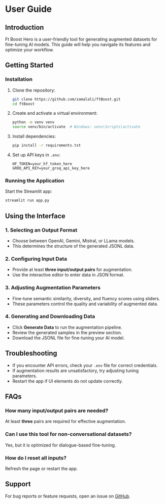 # User Guide

## Introduction
Ft Boost Hero is a user-friendly tool for generating augmented datasets for fine-tuning AI models. This guide will help you navigate its features and optimize your workflow.

## Getting Started
### Installation
1. Clone the repository:
   ```bash
   git clone https://github.com/zamalali/ftBoost.git
   cd ftBoost
   ```
2. Create and activate a virtual environment:
   ```bash
   python -m venv venv
   source venv/bin/activate  # Windows: venv\Scripts\activate
   ```
3. Install dependencies:
   ```bash
   pip install -r requirements.txt
   ```
4. Set up API keys in `.env`:
   ```env
   HF_TOKEN=your_hf_token_here
   GROQ_API_KEY=your_groq_api_key_here
   ```

### Running the Application
Start the Streamlit app:
```bash
streamlit run app.py
```

## Using the Interface
### 1. Selecting an Output Format
- Choose between OpenAI, Gemini, Mistral, or LLama models.
- This determines the structure of the generated JSONL data.

### 2. Configuring Input Data
- Provide at least **three input/output pairs** for augmentation.
- Use the interactive editor to enter data in JSON format.

### 3. Adjusting Augmentation Parameters
- Fine-tune semantic similarity, diversity, and fluency scores using sliders.
- These parameters control the quality and variability of augmented data.

### 4. Generating and Downloading Data
- Click **Generate Data** to run the augmentation pipeline.
- Review the generated samples in the preview section.
- Download the JSONL file for fine-tuning your AI model.

## Troubleshooting
- If you encounter API errors, check your `.env` file for correct credentials.
- If augmentation results are unsatisfactory, try adjusting tuning parameters.
- Restart the app if UI elements do not update correctly.

## FAQs
### **How many input/output pairs are needed?**
At least **three** pairs are required for effective augmentation.

### **Can I use this tool for non-conversational datasets?**
Yes, but it is optimized for dialogue-based fine-tuning.

### **How do I reset all inputs?**
Refresh the page or restart the app.

## Support
For bug reports or feature requests, open an issue on [GitHub](https://github.com/zamalali/ftBoost/issues).
